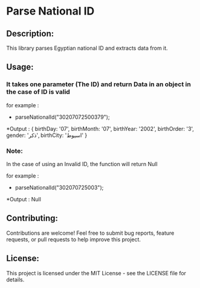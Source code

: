 <h1>Parse National ID</h1>
<h2>Description:</h2>
<p>This library parses Egyptian national ID and extracts data from it.</p>
<h2>Usage:</h2> 
<h3>It takes one parameter (The ID) and return Data in an object in the case of ID is valid</h3>

for example :

* parseNationalId("30207072500379");
  
*Output : 
{
  birthDay: '07',
  birthMonth: '07',
  birthYear: '2002',
  birthOrder: '3',
  gender: 'ذكر',
  birthCity: 'اسيوط'
}

<h3>Note:</h3>
In the case of using an Invalid ID, the function will return Null

for example :

* parseNationalId("302070725003");
  
*Output : 
 Null


<h2>Contributing:</h2> 
<p>Contributions are welcome! Feel free to submit bug reports, feature requests, or pull requests to help improve this project.<p/>


<h2>License:</h2>
<p>This project is licensed under the MIT License - see the LICENSE file for details.</p>
